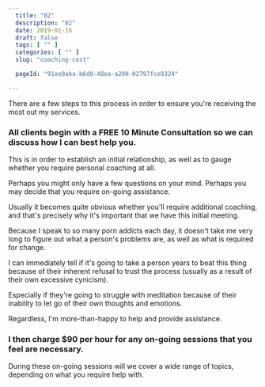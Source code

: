 ```yaml
---
  title: "02"
  description: "02"
  date: 2019-01-16
  draft: false
  tags: [ "" ]
  categories: [ "" ]
  slug: "coaching-cost"

  pageId: "91ee0aba-b6d0-48ea-a290-02797fce9324"

---
```


There are a few steps to this process in order to ensure you're receiving the most out my services.

### All clients begin with a FREE 10 Minute Consultation so we can discuss how I can best help you.

This is in order to establish an initial relationship, as well as to gauge whether you require personal coaching at all. 

Perhaps you might only have a few questions on your mind. Perhaps you may decide that you require on-going assistance. 

Usually it becomes quite obvious whether you'll require additional coaching, and that's precisely why it's important that we have this initial meeting.

Because I speak to so many porn addicts each day, it doesn't take me very long to figure out what a person's problems are, as well as what is required for change.

I can immediately tell if it's going to take a person years to beat this thing because of their inherent refusal to trust the process (usually as a result of their own excessive cynicism).

Especially if they're going to struggle with meditation because of their inability to let go of their own thoughts and emotions.

Regardless, I'm more-than-happy to help and provide assistance.


### I then charge $90 per hour for any on-going sessions that you feel are necessary.


During these on-going sessions will we cover a wide range of topics, depending on what you require help with. 



<!-- However, for the particularly stubborn (certainly I was one of them) on-going sessions can be helpful to keep you on track and have someone tell it to you straight.

In almost all cases, the issue with stubborn clients is that they'll refuse to stick to the routine, and then complain about relapsing as if they could have never seen it coming.

Ah yes, the great veneer of denial, sticking out it's ugly head as it cackles at you like a murder of crows. Been there before. It sucks. I totally get it. Let's change that.

You distrust the process. You lose. It's that simple. I've said it a million times before, and I'll say it for another million if I have to. -->




<!-- If however you believe you require long-term support, then please checkout my Patreon for more information, which will provide you with the most value long-term.

Each tier provides a different level of benefit and service, depending on how much support you believe you need.

Basic on-going Patreon support begins at $25 a month. More details can be found on our <a class="link" href="/premium">Premium page</a> or on the <a class="link" href="https://www.patreon.com/neverfapdeluxe">NeverFap Deluxe Patreon page</a> itself. -->
